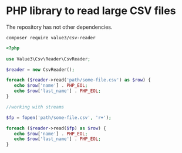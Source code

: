 # PHP library to read large CSV files 
The repository has not other dependencies. 

```
composer require value3/csv-reader
```

```php
<?php
    
use Value3\Csv\Reader\CsvReader;

$reader = new CsvReader();

foreach ($reader->read('path/some-file.csv') as $row) {
   echo $row['name'] . PHP_EOL;
   echo $row['last_name'] . PHP_EOL;
}

//working with streams

$fp = fopen('path/some-file.csv', 'r+');

foreach ($reader->read($fp) as $row) {
   echo $row['name'] . PHP_EOL;
   echo $row['last_name'] . PHP_EOL;
}

```
